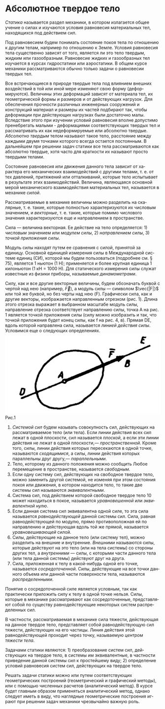 # Абсолютное твердое тело
*Статика* называется раздел механики, в котором излагается общее учение о силах и изучаются условия равновесия материальных тел, находящихся под действием сил.

Под равновесием будем понимать состояние покоя тела по отно­шению к другим телам, например по отношению к Земле. Условия равновесия тела существенно зависят от того, является ли это тело твердым, жидким или газообразным. Равновесие жидких и газообразных тел изучается в курсах гидростатики или аэростатики. В об­щем курсе механики рассматриваются обычно только задачи о рав­новесии твердых тел.

Все встречающиеся в природе твердые тела под влиянием внеш­них воздействий в той или иной мере изменяют свою форму (дефор­мируются). Величины этих деформаций зависят от материала тел, их геометрической формы и размеров и от действующих нагрузок. Для обеспечения прочности различных инженерных сооружений и конструкций материал и размеры их частей подбирают так, чтобы деформации при действующих нагрузках были достаточно малы. Вследствие этого при изучении условий равновесия вполне допусти­мо пренебрегать малыми - деформациями соответствующих твердых тел и рассматривать их как недеформируемые или абсолютно твер­дые. *Абсолютно твердым* телом называют такое тело, расстояние между каждыми двумя точками которого всегда остается постоян­ным. В дальнейшем при решении задач статики все тела рассматри­ваются как абсолютно твердые, хотя часто для краткости их назы­вают просто твердыми телами. 

Состояние равновесия или движения данного тела зависит от ха­рактера его механических взаимодействий с другими телами, т. е. от тех давлений, притяжений или отталкиваний, которые тело испы­тывает в результате этих взаимодействий. Величина, являющаяся основной мерой механического взаимодействия материальных тел, называется в механике *силой*. 

Рассматриваемые в механике величины можно разделить на ска­лярные, т. е. такие, которые полностью характеризуются их число­вым значением, и *векторные*, т. е. такие, которые помимо числового значения характеризуются еще и направлением в пространстве. 

Сила — величина векторная. Ее действие на тело определяется: 1) *числовым* значением или *модулем силы*, 2) *направлением силы*, 3) *точкой приложения силы*.

Модуль силы находят путем ее сравнения с силой, принятой за единицу. Основной единицей измерения силы в Международной сис­теме единиц (СИ), которой мы будем пользоваться (подробнее см. § 75), является 1 ньютон (1 Н); применяется и более крупная еди­ница 1 килоньютон (1 кН = 1000 Н). Для статического измерения силы служат известные из физики приборы, называемые *динамомет­рами*. 

Силу, как и все другие векторные величины, будем обозначать буквой с чертой над нею (например, $\vec F$), а модуль силы — символом $\vec{|F|}$ или той же буквой, но без черты над нею (F). Графически сила, как и другие векторы, изображается направленным отрезком (рис. 1). Длина этого отрезка выражает в выбранном масштабе мо­дуль силы, направление отрезка соответствует направлению силы, точка А на рис. 1 является точкой приложения силы (силу можно изобразить и так, что точкой приложения будет конец силы, как f на рис. 4, в). Прямая DE, вдоль ко­торой направлена сила, называется *ли­нией действия силы*. Условимся еще о следующих определениях.
![](img/RWX1TnYqgOo.jpg)
Рис.1
1. *Системой сил* будем называть сово­купность сил, действующих на рассмат­риваемое тело (или тела). Если линии действия всех сил лежат в одной плоскости, сил называется *плоской*, а если эти линии действия не лежат в одной плоскости,— *пространствен­ной*. Кроме того, силы, линии действия которых пересекаются в од­ной точке, называются *сходящимися*, а силы, линии действия кото­рых параллельны друг другу,— *параллельными*.
2. Тело, которому из данного положения можно сообщить Любое перемещение в пространстве, называется *свободным*.
3. Если одну систему сил, действующих на свободное твердое тело, можно заменить другой системой, не изменяя при этом состоя­ния покоя или движения, в котором находится тело, то такие две системы сил называются *эквивалентными*.
4. Система сил, под действием которой свободное твердое тело 10 может находиться в покое, называется *уравновешенной* или *экви­валентной нулю*.
5. Если данная система сил эквивалентна одной силе, то эта сила называется *равнодействующей* данной системы сил. Сила, равная равнодействующей по модулю, прямо противопо­ложная ей по направлению и действующая вдоль той же прямой, на­зывается *уравновешивающей* силой.
6. Силы, действующие на данное тело (или систему тел), можно разделить на внешние и внутренние. *Внешними* называются силы, которые действуют на это тело (или на тела системы) со стороны дру­гих тел, а *внутренними* — силы, с которыми части данного тела (или тела данной системы) действуют друг на друга.
7. Сила, приложенная к телу в какой-нибудь одной его точке, называется *сосредоточенной*. Силы, действующие на все точки дан­ного объема или данной части поверхности тела, называются *распре­деленными*.

Понятие о сосредоточенной силе является условным, так как практически приложить силу к телу в одной точке нельзя. Силы, которые в механике рассматривают как сосредоточенные, представля­ют собой по существу равнодействующие некоторых систем распре­деленных сил.

В частности, рассматриваемая в механике сила тяжести, дейст­вующая на данное твердое тело, представляет собой равнодейст­вующую сил тяжести, действующих на его частицы. Линия действия этой равнодействующей проходит через точку, называемую *центром тяжести тела*.

Задачами статики являются: 1) преобразование систем сил, дей­ствующих на твердое тело, в системы им эквивалентные, в частно­сти приведение данной системы сил к простейшему виду; 2) опреде­ление условий равновесия систем сил, действующих на твердое тело. 

Решать задачи статики можно или путем соответствующих геометрических построений (геометрический и графический методы), или с помощью численных расчетов (аналитический метод). В курсе будет главным образом применяться аналитический метод, однако следует иметь в виду, что наглядные геометрические построения иг­рают при решении задач механики чрезвычайно важную роль.